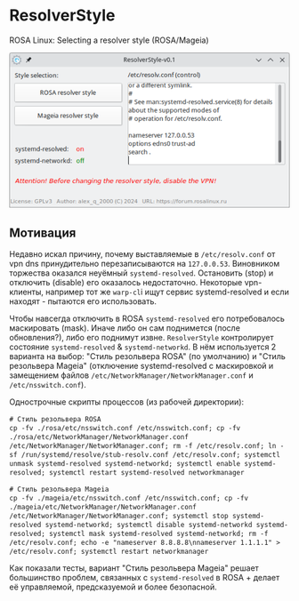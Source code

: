 # ResolverStyle
ROSA Linux: Selecting a resolver style (ROSA/Mageia)  
  
![](https://github.com/AKotov-dev/ResolverStyle/blob/main/Screenshot1.png)
  
Мотивация
--
Недавно искал причину, почему выставляемые в `/etc/resolv.conf` от vpn dns принудительно перезаписываются на `127.0.0.53`. Виновником торжества оказался неуёмный `systemd-resolved`. Остановить (stop) и отключить (disable) его оказалось недостаточно. Некоторые vpn-клиенты, например тот же `warp-cl`i ищут сервис systemd-resolved и если находят - пытаются его использовать.

Чтобы навсегда отключить в ROSA `systemd-resolved` его потребовалось маскировать (mask). Иначе либо он сам поднимется (после обновления?), либо его поднимут извне. `ResolverStyle` контролирует состояние `systemd-resolved` & `systemd-networkd`. В нём используется 2 варианта на выбор: "Стиль резольвера ROSA" (по умолчанию) и "Стиль резольвера Mageia" (отключение systemd-resolved с маскировкой и замещением файлов `/etc/NetworkManager/NetworkManager.conf` и `/etc/nsswitch.conf`).

Однострочные скрипты процессов (из рабочей директории):
```
# Стиль резольвера ROSA
cp -fv ./rosa/etc/nsswitch.conf /etc/nsswitch.conf; cp -fv ./rosa/etc/NetworkManager/NetworkManager.conf /etc/NetworkManager/NetworkManager.conf; rm -f /etc/resolv.conf; ln -sf /run/systemd/resolve/stub-resolv.conf /etc/resolv.conf; systemctl unmask systemd-resolved systemd-networkd; systemctl enable systemd-resolved; systemctl restart systemd-resolved networkmanager
```
```
# Стиль резольвера Mageia
cp -fv ./mageia/etc/nsswitch.conf /etc/nsswitch.conf; cp -fv ./mageia/etc/NetworkManager/NetworkManager.conf /etc/NetworkManager/NetworkManager.conf; systemctl stop systemd-resolved systemd-networkd; systemctl disable systemd-networkd systemd-resolved; systemctl mask systemd-resolved systemd-networkd; rm -f /etc/resolv.conf; echo -e "nameserver 8.8.8.8\nnameserver 1.1.1.1" > /etc/resolv.conf; systemctl restart networkmanager
```

Как показали тесты, вариант "Cтиль резольвера Mageia" решает большинство проблем, связанных с `systemd-resolved` в ROSA + делает её управляемой, предсказуемой и более безопасной.


